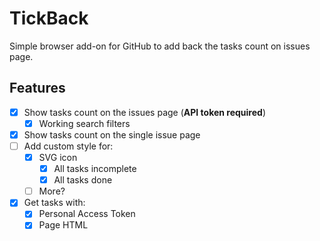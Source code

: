 # TickBack

Simple browser add-on for GitHub to add back the tasks count on issues page.

## Features

- [x] Show tasks count on the issues page (__API token required__)
    - [x] Working search filters
- [x] Show tasks count on the single issue page 
- [ ] Add custom style for:
    - [x] SVG icon
        - [x] All tasks incomplete
        - [x] All tasks done
    - [ ] More?
- [x] Get tasks with:
    - [x] Personal Access Token
    - [x] Page HTML
